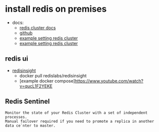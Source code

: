 # install redis on premises
- docs:
  - [redis cluster docs](https://redis.io/docs/latest/operate/oss_and_stack/management/scaling/)
  - [github](https://github.com/redis/redis)
  - [example setting redis cluster](https://success.outsystems.com/documentation/how_to_guides/infrastructure/configuring_outsystems_with_redis_in_memory_session_storage/set_up_a_redis_cluster_for_production_environments/)  
  - [example setting redis cluster](https://www.youtube.com/watch?v=ZulHGH4io5E)

## redis ui
  - [redisinsight](https://hub.docker.com/r/redislabs/redisinsight)
    - docker pull redislabs/redisinsight
    - [example docker compose]https://www.youtube.com/watch?v=qucL1F2YEKE

## Redis Sentinel
```
Monitor the state of your Redis Cluster with a set of independent processes.
Manual failover required if you need to promote a replica in another data ce`nter to master.
```

##